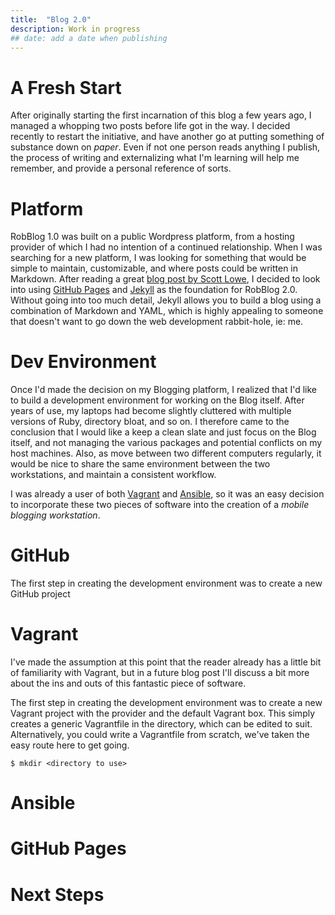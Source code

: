 ```yaml
---
title:  "Blog 2.0"
description: Work in progress
## date: add a date when publishing
---
```


# A Fresh Start

After originally starting the first incarnation of this blog a few years ago, I managed a whopping two posts before life got in the way.
I decided recently to restart the initiative, and have another go at putting something of substance down on _paper_. Even if not one person reads anything I publish, the process of writing and externalizing what I'm learning will help me remember, and provide a personal reference of sorts.

# Platform

RobBlog 1.0 was built on a public Wordpress platform, from a hosting provider of which I had no intention of a continued relationship.
When I was searching for a new platform, I was looking for something that would be simple to maintain, customizable, and where posts could be written in Markdown. After reading a great [blog post by Scott Lowe](http://blog.scottlowe.org/2015/01/06/the-story-behind-the-migration/), I decided to look into using [GitHub Pages](https://pages.github.com) and [Jekyll](http://jekyllrb.com) as the foundation for RobBlog 2.0.
Without going into too much detail, Jekyll allows you to build a blog using a combination of Markdown and YAML, which is highly appealing to someone that doesn't want to go down the web development rabbit-hole, ie: me.

# Dev Environment

Once I'd made the decision on my Blogging platform, I realized that I'd like to build a development environment for working on the Blog itself. After years of use, my laptops had become slightly cluttered with multiple versions of Ruby, directory bloat, and so on. I therefore came to the conclusion that I would like a keep a clean slate and just focus on the Blog itself, and not managing the various packages and potential conflicts on my host machines. Also, as move between two different computers regularly, it would be nice to share the same environment between the two workstations, and maintain a consistent workflow.

I was already a user of both [Vagrant](https://www.vagrantup.com) and [Ansible](http://www.ansible.com), so it was an easy decision to incorporate these two pieces of software into the creation of a _mobile blogging workstation_.


# GitHub

The first step in creating the development environment was to create a new GitHub project

# Vagrant

I've made the assumption at this point that the reader already has a little bit of familiarity with Vagrant, but in a future blog post I'll discuss a bit more about the ins and outs of this fantastic piece of software.

The first step in creating the development environment was to create a new Vagrant project with the provider and the default Vagrant box. This simply creates a generic Vagrantfile in the directory, which can be edited to suit. Alternatively, you could write a Vagrantfile from scratch, we've taken the easy route here to get going.

    $ mkdir <directory to use>


# Ansible


# GitHub Pages


# Next Steps














